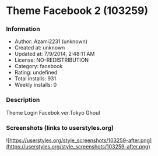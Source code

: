 # Theme Facebook 2 (103259)

### Information
- Author: Azami2231 (unknown)
- Created at: unknown
- Updated at: 7/9/2014, 2:48:11 AM
- License: NO-REDISTRIBUTION
- Category: facebook
- Rating: undefined
- Total installs: 931
- Weekly installs: 0


### Description
Theme Login Facebok ver.Tokyo Ghoul


### Screenshots (links to userstyles.org)
![https://userstyles.org/style_screenshots/103259-after.png](https://userstyles.org/style_screenshots/103259-after.png)


